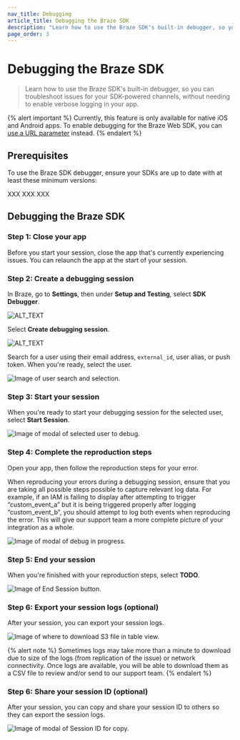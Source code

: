 ```yaml
---
nav_title: Debugging
article_title: Debugging the Braze SDK 
description: "Learn how to use the Braze SDK's built-in debugger, so you can troubleshoot issues for your SDK-powered channels, without needing to enable verbose logging in your app."
page_order: 3
---
```


# Debugging the Braze SDK

> Learn how to use the Braze SDK's built-in debugger, so you can troubleshoot issues for your SDK-powered channels, without needing to enable verbose logging in your app.

{% alert important %}
Currently, this feature is only available for native iOS and Android apps. To enable debugging for the Braze Web SDK, you can [use a URL parameter]({{site.baseurl}}/developer_guide/platform_integration_guides/web/initial_sdk_setup/#logging) instead.
{% endalert %}

## Prerequisites

To use the Braze SDK debugger, ensure your SDKs are up to date with at least these minimum versions:

XXX XXX XXX 

## Debugging the Braze SDK

### Step 1: Close your app

Before you start your session, close the app that's currently experiencing issues. You can relaunch the app at the start of your session. 

### Step 2: Create a debugging session

In Braze, go to **Settings**, then under **Setup and Testing**, select **SDK Debugger**.

![ALT_TEXT]()

Select **Create debugging session**.

![ALT_TEXT]()
 
Search for a user using their email address, `external_id`, user alias, or push token. When you're ready, select the user.

![Image of user search and selection.]()

### Step 3: Start your session

When you're ready to start your debugging session for the selected user, select **Start Session**.

![Image of modal of selected user to debug.]()

### Step 4: Complete the reproduction steps

Open your app, then follow the reproduction steps for your error.

When reproducing your errors during a debugging session, ensure that you are taking all possible steps possible to capture relevant log data. For example, if an IAM is failing to display after attempting to trigger “custom_event_a” but it is being triggered properly after logging “custom_event_b”, you should attempt to log both events when reproducing the error. This will give our support team a more complete picture of your integration as a whole.

![Image of modal of debug in progress.]()

### Step 5: End your session

When you're finished with your reproduction steps, select **TODO**.

![Image of End Session button.]()

### Step 6: Export your session logs (optional)

After your session, you can export your session logs.

![Image of where to download S3 file in table view.]()

{% alert note %}
Sometimes logs may take more than a minute to download due to size of the logs (from replication of the issue) or network connectivity. Once logs are available, you will be able to download them as a CSV file to review and/or send to our support team.
{% endalert %}

### Step 6: Share your session ID (optional)

After your session, you can copy and share your session ID to others so they can export the session logs.

![Image of modal of Session ID for copy.]()
